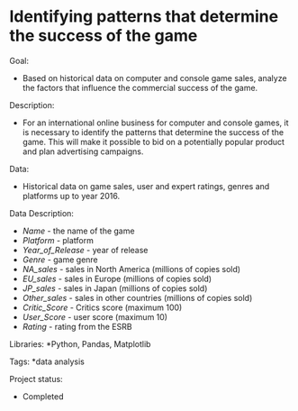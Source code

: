 # Identifying patterns that determine the success of the game

Goal: 
* Based on historical data on computer and console game sales, analyze the factors that influence the commercial success of the game.

Description: 
* For an international online business for computer and console games, it is necessary to identify the patterns that determine the success of the game. This will make it possible to bid on a potentially popular product and plan advertising campaigns.

Data: 
* Historical data on game sales, user and expert ratings, genres and platforms up to year 2016.

Data Description: 
* *Name* - the name of the game
* *Platform* - platform
* *Year_of_Release* - year of release
* *Genre* - game genre
* *NA_sales* - sales in North America (millions of copies sold)
* *EU_sales* - sales in Europe (millions of copies sold)
* *JP_sales* - sales in Japan (millions of copies sold)
* *Other_sales* - sales in other countries (millions of copies sold)
* *Critic_Score* - Critics score (maximum 100)
* *User_Score* - user score (maximum 10)
* *Rating* - rating from the ESRB

Libraries: 
*Python, Pandas, Matplotlib

Tags: 
*data analysis

Project status:
* Completed
